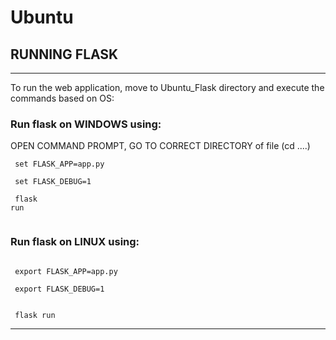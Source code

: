 # Ubuntu
## RUNNING FLASK
________________________________________
To run the web application, move to Ubuntu_Flask directory and execute the commands based on OS:
### Run flask on WINDOWS using:
OPEN COMMAND PROMPT, GO TO CORRECT DIRECTORY of file (cd ....)
<code>
<br> set FLASK_APP=app.py <br>
<br> set FLASK_DEBUG=1 <br>
<br> flask run <br>
</code>
### Run flask on LINUX using:
<code><br> export FLASK_APP=app.py <br>
<br> export FLASK_DEBUG=1 <br>
<br> flask run <br></code>
_______________________________________

